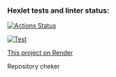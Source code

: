 ### Hexlet tests and linter status:
[![Actions Status](https://github.com/Peredery/rails-project-66/actions/workflows/hexlet-check.yml/badge.svg)](https://github.com/Peredery/rails-project-66/actions)

[![Test](https://github.com/Peredery/rails-project-66/actions/workflows/tests.yml/badge.svg)](https://github.com/Peredery/rails-project-66/actions/workflows/tests.yml)

[This project on Render](https://onrender.com)

Repository cheker
